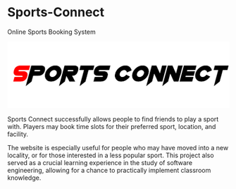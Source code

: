 # Sports-Connect
Online Sports Booking System

<img src="https://github.com/anmolbhardwaj17/Sports-Connect/blob/main/logo.png" >

Sports Connect successfully allows people to find friends to play a sport with. Players may book time slots for their preferred sport, location, and facility.

The website is especially useful for people who may have moved into a new locality, or for those interested in a less popular sport. This project also served as a crucial learning experience in the study of software engineering, allowing for a chance to practically implement classroom knowledge.

